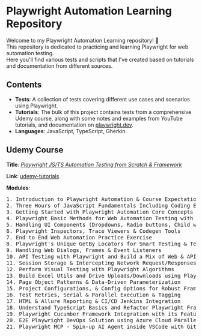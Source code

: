 # Playwright Automation Learning Repository

Welcome to my Playwright Automation Learning repository! 🎉 <br>
This repository is dedicated to practicing and learning Playwright for web automation testing. <br>
Here you'll find various tests and scripts that I've created based on tutorials and documentation from different sources.

## Contents

- **Tests**: A collection of tests covering different use cases and scenarios using Playwright.
- **Tutorials**: The bulk of this project contains tests from a comprehensive Udemy course, along with some notes and examples from YouTube tutorials, and documentation on [playwright.dev](https://playwright.dev/).
- **Languages**: JavaScript, TypeScript, Gherkin.

## Udemy Course
**Title**: [*Playwright JS/TS Automation Testing from Scratch & Framework*](https://www.udemy.com/course/playwright-tutorials-automation-testing/)

**Link**: [udemy-tutorials](https://github.com/ryandocherty/playwright-practice/tree/main/tests/udemy-tutorials)

**Modules**:
<pre>
1. Introduction to Playwright Automation & Course Expectations                     ✅
2. Three Hours of JavaScript Fundamentals Including Coding Exercises               ✅
3. Getting Started with Playwright Automation Core Concepts                        ✅
4. Playwright Basic Methods for Web Automation Testing with Examples               ✅
5. Handling UI Components (Dropdowns, Radio buttons, Child windows)                ✅
6. Playwright Inspectors, Trace Viewers & Codegen Tools                            ✅
7. End to End Web Automation Practice Exercise                                     ✅
8. Playwright's Unique GetBy Locators for Smart Testing & Test Runner Usage        ✅
9. Handling Web Dialogs, Frames & Event Listeners                                  ✅
10. API Testing with Playwright and Build a Mix of Web & API Tests                 ✅
11. Session Storage & Intercepting Network Request/Responses                       ✅
12. Perform Visual Testing with Playwright Algorithms                              ✅
13. Build Excel Utils and Drive Uploads/Downloads using Playwright                 ✅
14. Page Object Patterns & Data-Driven Parameterization                            ✅
15. Project Configurations, & Config Options for Robust Framework Design           ✅
16. Test Retries, Serial & Parallel Execution & Tagging                            ✅
17. HTML & Allure Reporting & CI/CD Jenkins Integration                            ✅
18. Understand TypeScript Basics and Refactor Playwright Framework to TypeScript   ✅
19. Playwright Cucumber Framework Integration with its Features                    ✅     
20. E2E Playwright DevOps Solution using Azure Cloud Parallel Hosting & CI/CD      ✅
21. Playwright MCP - Spin-up AI Agent inside VSCode with Github Copilot
</pre>
